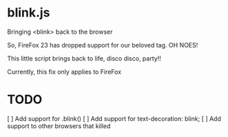 blink.js
========

Bringing &lt;blink> back to the browser

So, FireFox 23 has dropped support for our beloved <blink> tag. OH NOES!

This little script brings <blink> back to life, disco disco, party!!

Currently, this fix only applies to FireFox

TODO
====
[ ] Add support for .blink()
[ ] Add support for text-decoration: blink;
[ ] Add support to other browsers that killed <blink>
